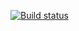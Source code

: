 [![Build status](https://ci.appveyor.com/api/projects/status/8agc5cgvj1g53do5/branch/main?svg=true)](https://ci.appveyor.com/project/Mica78/netology-ra-hooks-useeffect/branch/main)
